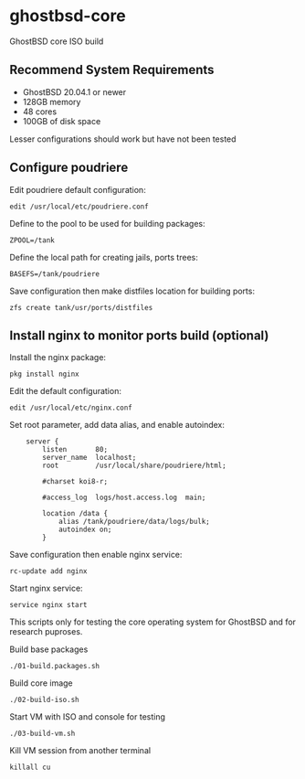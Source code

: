 # ghostbsd-core
GhostBSD core ISO build

## Recommend System Requirements

* GhostBSD 20.04.1 or newer
* 128GB memory
* 48 cores
* 100GB of disk space

Lesser configurations should work but have not been tested

## Configure poudriere

Edit poudriere default configuration:

```
edit /usr/local/etc/poudriere.conf
```

Define to the pool to be used for building packages:

```
ZPOOL=/tank
```

Define the local path for creating jails, ports trees:

```
BASEFS=/tank/poudriere
```

Save configuration then make distfiles location for building ports:

```
zfs create tank/usr/ports/distfiles
```

## Install nginx to monitor ports build (optional)

Install the nginx package:

```
pkg install nginx
```

Edit the default configuration:

```
edit /usr/local/etc/nginx.conf
```

Set root parameter, add data alias, and enable autoindex:

```
    server {
        listen       80;
        server_name  localhost;
        root         /usr/local/share/poudriere/html;

        #charset koi8-r;

        #access_log  logs/host.access.log  main;

        location /data {
            alias /tank/poudriere/data/logs/bulk;
            autoindex on;
        }
```

Save configuration then enable nginx service:

```
rc-update add nginx
```

Start nginx service:

```
service nginx start
```

This scripts only for testing the core operating system for GhostBSD and for research puproses.

Build base packages
```
./01-build.packages.sh
```

Build core image
```
./02-build-iso.sh
```

Start VM with ISO and console for testing
```
./03-build-vm.sh
```

Kill VM session from another terminal
```
killall cu
```
